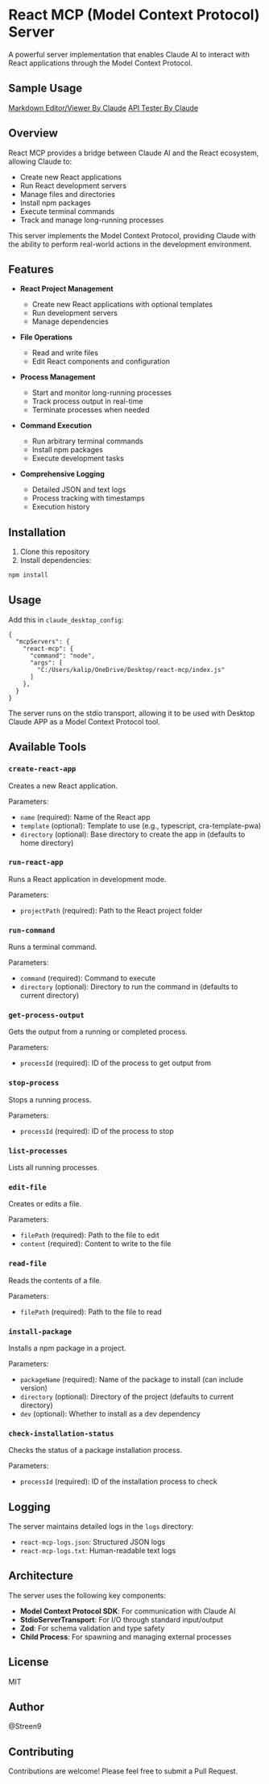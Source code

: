 # React MCP (Model Context Protocol) Server

A powerful server implementation that enables Claude AI to interact with React applications through the Model Context Protocol.

## Sample Usage

[Markdown Editor/Viewer By Claude](https://claude.ai/share/f68940f1-97cd-41df-9c14-f63dc6fb9faf)
[API Tester By Claude](https://claude.ai/share/b0b3943c-5c90-4b8d-8613-e76eaa243407)


## Overview

React MCP provides a bridge between Claude AI and the React ecosystem, allowing Claude to:

- Create new React applications
- Run React development servers
- Manage files and directories
- Install npm packages
- Execute terminal commands
- Track and manage long-running processes

This server implements the Model Context Protocol, providing Claude with the ability to perform real-world actions in the development environment.

## Features

- **React Project Management**

  - Create new React applications with optional templates
  - Run development servers
  - Manage dependencies

- **File Operations**

  - Read and write files
  - Edit React components and configuration

- **Process Management**

  - Start and monitor long-running processes
  - Track process output in real-time
  - Terminate processes when needed

- **Command Execution**

  - Run arbitrary terminal commands
  - Install npm packages
  - Execute development tasks

- **Comprehensive Logging**
  - Detailed JSON and text logs
  - Process tracking with timestamps
  - Execution history

## Installation

1. Clone this repository
2. Install dependencies:

```bash
npm install
```

## Usage

Add this in `claude_desktop_config`:

```
{
  "mcpServers": {
    "react-mcp": {
      "command": "node",
      "args": [
        "C:/Users/kalip/OneDrive/Desktop/react-mcp/index.js"
      ]
    },
  }
}
```

The server runs on the stdio transport, allowing it to be used with Desktop Claude APP as a Model Context Protocol tool.

## Available Tools

### `create-react-app`

Creates a new React application.

Parameters:

- `name` (required): Name of the React app
- `template` (optional): Template to use (e.g., typescript, cra-template-pwa)
- `directory` (optional): Base directory to create the app in (defaults to home directory)

### `run-react-app`

Runs a React application in development mode.

Parameters:

- `projectPath` (required): Path to the React project folder

### `run-command`

Runs a terminal command.

Parameters:

- `command` (required): Command to execute
- `directory` (optional): Directory to run the command in (defaults to current directory)

### `get-process-output`

Gets the output from a running or completed process.

Parameters:

- `processId` (required): ID of the process to get output from

### `stop-process`

Stops a running process.

Parameters:

- `processId` (required): ID of the process to stop

### `list-processes`

Lists all running processes.

### `edit-file`

Creates or edits a file.

Parameters:

- `filePath` (required): Path to the file to edit
- `content` (required): Content to write to the file

### `read-file`

Reads the contents of a file.

Parameters:

- `filePath` (required): Path to the file to read

### `install-package`

Installs a npm package in a project.

Parameters:

- `packageName` (required): Name of the package to install (can include version)
- `directory` (optional): Directory of the project (defaults to current directory)
- `dev` (optional): Whether to install as a dev dependency

### `check-installation-status`

Checks the status of a package installation process.

Parameters:

- `processId` (required): ID of the installation process to check

## Logging

The server maintains detailed logs in the `logs` directory:

- `react-mcp-logs.json`: Structured JSON logs
- `react-mcp-logs.txt`: Human-readable text logs

## Architecture

The server uses the following key components:

- **Model Context Protocol SDK**: For communication with Claude AI
- **StdioServerTransport**: For I/O through standard input/output
- **Zod**: For schema validation and type safety
- **Child Process**: For spawning and managing external processes

## License

MIT

## Author

@Streen9

## Contributing

Contributions are welcome! Please feel free to submit a Pull Request.
